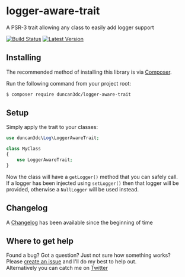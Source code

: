 # logger-aware-trait
A PSR-3 trait allowing any class to easily add logger support

[![Build Status](https://img.shields.io/travis/duncan3dc/logger-aware-trait.svg)](https://travis-ci.org/duncan3dc/logger-aware-trait)
[![Latest Version](https://img.shields.io/packagist/v/duncan3dc/logger--aware--trait.svg)](https://packagist.org/packages/duncan3dc/logger-aware-trait)

## Installing

The recommended method of installing this library is via [Composer](//getcomposer.org/).

Run the following command from your project root:

```bash
$ composer require duncan3dc/logger-aware-trait
```

## Setup

Simply apply the trait to your classes:

```php
use duncan3dc\Log\LoggerAwareTrait;

class MyClass
{
    use LoggerAwareTrait;
}
```

Now the class will have a `getLogger()` method that you can safely call.  
If a logger has been injected using `setLogger()` then that logger will be provided, otherwise a `NullLogger` will be used instead.


## Changelog
A [Changelog](CHANGELOG.md) has been available since the beginning of time


Where to get help
-----------------
Found a bug? Got a question? Just not sure how something works?  
Please [create an issue](//github.com/duncan3dc/logger-aware-trait/issues) and I'll do my best to help out.  
Alternatively you can catch me on [Twitter](https://twitter.com/duncan3dc)
